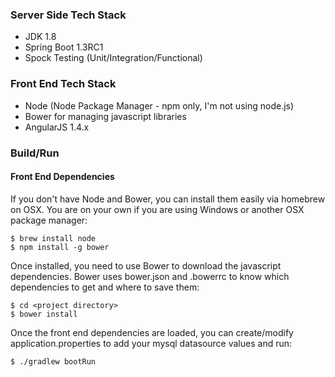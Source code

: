### Server Side Tech Stack
* JDK 1.8
* Spring Boot 1.3RC1
* Spock Testing (Unit/Integration/Functional)

### Front End Tech Stack
* Node (Node Package Manager - npm only, I'm not using node.js)
* Bower for managing javascript libraries
* AngularJS 1.4.x

### Build/Run

#### Front End Dependencies

If you don't have Node and Bower, you can install them easily via homebrew on OSX. You are on your own if you are using Windows or another OSX package manager:
```
$ brew install node
$ npm install -g bower
```

Once installed, you need to use Bower to download the javascript dependencies. Bower uses bower.json and .bowerrc to know which dependencies to get and where to save them:
```
$ cd <project directory>
$ bower install
```

Once the front end dependencies are loaded, you can create/modify application.properties to add your mysql datasource values and run:
```
$ ./gradlew bootRun
```
